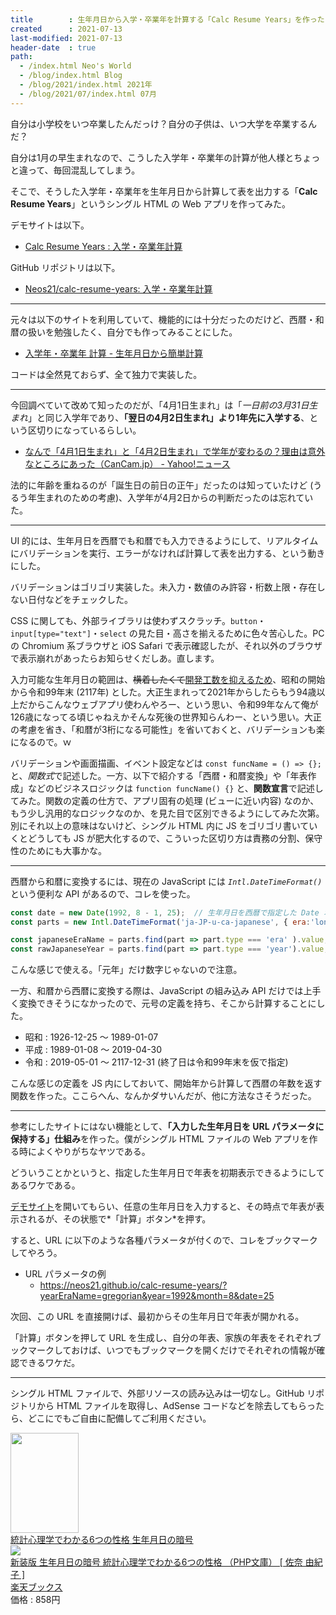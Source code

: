 ```yaml
---
title        : 生年月日から入学・卒業年を計算する「Calc Resume Years」を作った
created      : 2021-07-13
last-modified: 2021-07-13
header-date  : true
path:
  - /index.html Neo's World
  - /blog/index.html Blog
  - /blog/2021/index.html 2021年
  - /blog/2021/07/index.html 07月
---
```


自分は小学校をいつ卒業したんだっけ？自分の子供は、いつ大学を卒業するんだ？

自分は1月の早生まれなので、こうした入学年・卒業年の計算が他人様とちょっと違って、毎回混乱してしまう。

そこで、そうした入学年・卒業年を生年月日から計算して表を出力する「**Calc Resume Years**」というシングル HTML の Web アプリを作ってみた。

デモサイトは以下。

- [Calc Resume Years : 入学・卒業年計算](https://neos21.github.io/calc-resume-years/)

GitHub リポジトリは以下。

- [Neos21/calc-resume-years: 入学・卒業年計算](https://github.com/Neos21/calc-resume-years)

---

元々は以下のサイトを利用していて、機能的には十分だったのだけど、西暦・和暦の扱いを勉強したく、自分でも作ってみることにした。

- [入学年・卒業年 計算 - 生年月日から簡単計算](https://ns.natureblue.com/)

コードは全然見ておらず、全て独力で実装した。

---

今回調べていて改めて知ったのだが、「4月1日生まれ」は「*一日前の3月31日生まれ*」と同じ入学年であり、**「翌日の4月2日生まれ」より1年先に入学する**、という区切りになっているらしい。

- [なんで「4月1日生まれ」と「4月2日生まれ」で学年が変わるの？理由は意外なところにあった（CanCam.jp） - Yahoo!ニュース](https://news.yahoo.co.jp/articles/16ab653ef516e1e838662603e6ed76cdd4c1557c)

法的に年齢を重ねるのが「誕生日の前日の正午」だったのは知っていたけど (うるう年生まれのための考慮)、入学年が4月2日からの判断だったのは忘れていた。

---

UI 的には、生年月日を西暦でも和暦でも入力できるようにして、リアルタイムにバリデーションを実行、エラーがなければ計算して表を出力する、という動きにした。

バリデーションはゴリゴリ実装した。未入力・数値のみ許容・桁数上限・存在しない日付などをチェックした。

CSS に関しても、外部ライブラリは使わずスクラッチ。`button`・`input[type="text"]`・`select` の見た目・高さを揃えるために色々苦心した。PC の Chromium 系ブラウザと iOS Safari で表示確認したが、それ以外のブラウザで表示崩れがあったらお知らせくだしあ。直します。

入力可能な生年月日の範囲は、<del>横着したくて</del><ins>開発工数を抑えるため</ins>、昭和の開始から令和99年末 (2117年) とした。大正生まれって2021年からしたらもう94歳以上だからこんなウェブアプリ使わんやろー、という思い、令和99年なんて俺が126歳になってる頃じゃねえかそんな死後の世界知らんわー、という思い。大正の考慮を省き、「和暦が3桁になる可能性」を省いておくと、バリデーションも楽になるので。ｗ

バリデーションや画面描画、イベント設定などは `const funcName = () => {};` と、*関数式*で記述した。一方、以下で紹介する「西暦・和暦変換」や「年表作成」などのビジネスロジックは `function funcName() {}` と、**関数宣言**で記述してみた。関数の定義の仕方で、アプリ固有の処理 (ビューに近い内容) なのか、もう少し汎用的なロジックなのか、を見た目で区別できるようにしてみた次第。別にそれ以上の意味はないけど、シングル HTML 内に JS をゴリゴリ書いていくとどうしても JS が肥大化するので、こういった区切り方は責務の分割、保守性のためにも大事かな。

---

西暦から和暦に変換するには、現在の JavaScript には *`Intl.DateTimeFormat()`* という便利な API があるので、コレを使った。

```javascript
const date = new Date(1992, 8 - 1, 25);  // 生年月日を西暦で指定した Date オブジェクトを作る
const parts = new Intl.DateTimeFormat('ja-JP-u-ca-japanese', { era:'long' }).formatToParts(date);

const japaneseEraName = parts.find(part => part.type === 'era' ).value;  // 元号 ('平成' など) が取れる
const rawJapaneseYear = parts.find(part => part.type === 'year').value;  // 年数が取れる。1年は '元' で返される
```

こんな感じで使える。「元年」だけ数字じゃないので注意。

一方、和暦から西暦に変換する際は、JavaScript の組み込み API だけでは上手く変換できそうになかったので、元号の定義を持ち、そこから計算することにした。

- 昭和 : 1926-12-25 ～ 1989-01-07
- 平成 : 1989-01-08 ～ 2019-04-30
- 令和 : 2019-05-01 ～ 2117-12-31 (終了日は令和99年末を仮で指定)

こんな感じの定義を JS 内にしておいて、開始年から計算して西暦の年数を返す関数を作った。ここらへん、なんかダサいんだが、他に方法なさそうだった。

---

参考にしたサイトにはない機能として、**「入力した生年月日を URL パラメータに保持する」仕組み**を作った。僕がシングル HTML ファイルの Web アプリを作る時によくやりがちなヤツである。

どういうことかというと、指定した生年月日で年表を初期表示できるようにしてあるワケである。

[デモサイト](https://neos21.github.io/calc-resume-years/)を開いてもらい、任意の生年月日を入力すると、その時点で年表が表示されるが、その状態で*「計算」ボタン*を押す。

すると、URL に以下のような各種パラメータが付くので、コレをブックマークしてやろう。

- URL パラメータの例
  - <https://neos21.github.io/calc-resume-years/?yearEraName=gregorian&year=1992&month=8&date=25>

次回、この URL を直接開けば、最初からその生年月日で年表が開かれる。

「計算」ボタンを押して URL を生成し、自分の年表、家族の年表をそれぞれブックマークしておけば、いつでもブックマークを開くだけでそれぞれの情報が確認できるワケだ。

---

シングル HTML ファイルで、外部リソースの読み込みは一切なし。GitHub リポジトリから HTML ファイルを取得し、AdSense コードなどを除去してもらったら、どこにでもご自由に配備してご利用ください。

<div class="ad-amazon">
  <div class="ad-amazon-image">
    <a href="https://www.amazon.co.jp/dp/B00799W24W?tag=neos21-22&amp;linkCode=osi&amp;th=1&amp;psc=1">
      <img src="https://m.media-amazon.com/images/I/51SJBRGay2L._SL160_.jpg" width="109" height="160">
    </a>
  </div>
  <div class="ad-amazon-info">
    <div class="ad-amazon-title">
      <a href="https://www.amazon.co.jp/dp/B00799W24W?tag=neos21-22&amp;linkCode=osi&amp;th=1&amp;psc=1">統計心理学でわかる6つの性格 生年月日の暗号</a>
    </div>
  </div>
</div>

<div class="ad-rakuten">
  <div class="ad-rakuten-image">
    <a href="https://hb.afl.rakuten.co.jp/hgc/g00q0722.waxyc9ff.g00q0722.waxyd017/?pc=https%3A%2F%2Fitem.rakuten.co.jp%2Fbook%2F16047255%2F&amp;m=http%3A%2F%2Fm.rakuten.co.jp%2Fbook%2Fi%2F19763259%2F">
      <img src="https://thumbnail.image.rakuten.co.jp/@0_mall/book/cabinet/9738/9784569769738.jpg?_ex=128x128">
    </a>
  </div>
  <div class="ad-rakuten-info">
    <div class="ad-rakuten-title">
      <a href="https://hb.afl.rakuten.co.jp/hgc/g00q0722.waxyc9ff.g00q0722.waxyd017/?pc=https%3A%2F%2Fitem.rakuten.co.jp%2Fbook%2F16047255%2F&amp;m=http%3A%2F%2Fm.rakuten.co.jp%2Fbook%2Fi%2F19763259%2F">新装版 生年月日の暗号 統計心理学でわかる6つの性格 （PHP文庫） [ 佐奈 由紀子 ]</a>
    </div>
    <div class="ad-rakuten-shop">
      <a href="https://hb.afl.rakuten.co.jp/hgc/g00q0722.waxyc9ff.g00q0722.waxyd017/?pc=https%3A%2F%2Fwww.rakuten.co.jp%2Fbook%2F&amp;m=http%3A%2F%2Fm.rakuten.co.jp%2Fbook%2F">楽天ブックス</a>
    </div>
    <div class="ad-rakuten-price">価格 : 858円</div>
  </div>
</div>
